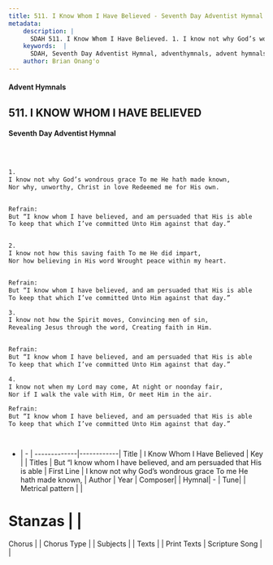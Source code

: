 ```yaml
---
title: 511. I Know Whom I Have Believed - Seventh Day Adventist Hymnal
metadata:
    description: |
      SDAH 511. I Know Whom I Have Believed. 1. I know not why God’s wondrous grace To me He hath made known, Nor why, unworthy, Christ in love Redeemed me for His own. 
    keywords:  |
      SDAH, Seventh Day Adventist Hymnal, adventhymnals, advent hymnals, I Know Whom I Have Believed, I know not why God’s wondrous grace To me He hath made known, ,But “I know whom I have believed, and am persuaded that His is able
    author: Brian Onang'o
---
```


#### Advent Hymnals
## 511. I KNOW WHOM I HAVE BELIEVED
#### Seventh Day Adventist Hymnal

```txt



1.
I know not why God’s wondrous grace To me He hath made known,
Nor why, unworthy, Christ in love Redeemed me for His own.


Refrain:
But “I know whom I have believed, and am persuaded that His is able
To keep that which I’ve committed Unto Him against that day.”


2.
I know not how this saving faith To me He did impart,
Nor how believing in His word Wrought peace within my heart.


Refrain:
But “I know whom I have believed, and am persuaded that His is able
To keep that which I’ve committed Unto Him against that day.”

3.
I know not how the Spirit moves, Convincing men of sin,
Revealing Jesus through the word, Creating faith in Him.


Refrain:
But “I know whom I have believed, and am persuaded that His is able
To keep that which I’ve committed Unto Him against that day.”

4.
I know not when my Lord may come, At night or noonday fair,
Nor if I walk the vale with Him, Or meet Him in the air.

Refrain:
But “I know whom I have believed, and am persuaded that His is able
To keep that which I’ve committed Unto Him against that day.”




```

- |   -  |
-------------|------------|
Title | I Know Whom I Have Believed |
Key |  |
Titles | But “I know whom I have believed, and am persuaded that His is able |
First Line | I know not why God’s wondrous grace To me He hath made known, |
Author | 
Year | 
Composer|  |
Hymnal|  - |
Tune|  |
Metrical pattern | |
# Stanzas |  |
Chorus |  |
Chorus Type |  |
Subjects |  |
Texts |  |
Print Texts | 
Scripture Song |  |
  
